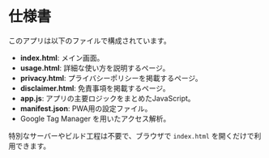 # 仕様書

このアプリは以下のファイルで構成されています。

- **index.html**: メイン画面。
- **usage.html**: 詳細な使い方を説明するページ。
- **privacy.html**: プライバシーポリシーを掲載するページ。
- **disclaimer.html**: 免責事項を掲載するページ。
- **app.js**: アプリの主要ロジックをまとめたJavaScript。
- **manifest.json**: PWA用の設定ファイル。
- Google Tag Manager を用いたアクセス解析。

特別なサーバーやビルド工程は不要で、ブラウザで `index.html` を開くだけで利用できます。
